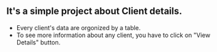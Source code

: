 ## It's a simple project about Client details. 
- Every client's data are orgonized by a table.
- To see more information about any client, you have to click on "View Details" button. 